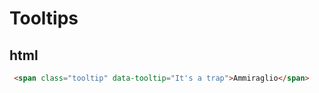 # Tooltips


## html

```html
 <span class="tooltip" data-tooltip="It's a trap">Ammiraglio</span>
```
